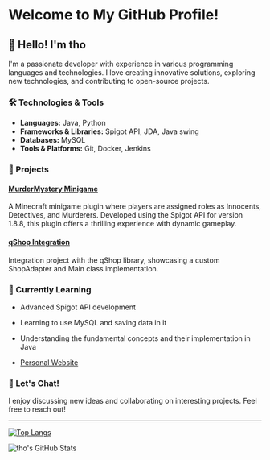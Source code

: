 # Welcome to My GitHub Profile!

## 👋 Hello! I'm tho

I'm a passionate developer with experience in various programming languages and technologies. I love creating innovative solutions, exploring new technologies, and contributing to open-source projects.

### 🛠️ Technologies & Tools

- **Languages:** Java, Python
- **Frameworks & Libraries:** Spigot API, JDA, Java swing
- **Databases:** MySQL
- **Tools & Platforms:** Git, Docker, Jenkins

### 🚀 Projects

#### [MurderMystery Minigame](https://github.com/m7wq/MurderMystery)
A Minecraft minigame plugin where players are assigned roles as Innocents, Detectives, and Murderers. Developed using the Spigot API for version 1.8.8, this plugin offers a thrilling experience with dynamic gameplay.

#### [qShop Integration](https://github.com/m7wq/qShop)
Integration project with the qShop library, showcasing a custom ShopAdapter and Main class implementation.

### 🌱 Currently Learning

- Advanced Spigot API development
- Learning to use MySQL and saving data in it
- Understanding the fundamental concepts and their implementation in Java

- [Personal Website](https://yourwebsite.com)

### 💬 Let's Chat!

I enjoy discussing new ideas and collaborating on interesting projects. Feel free to reach out!

---

[![Top Langs](https://github-readme-stats.vercel.app/api/top-langs/?username=m7wq&layout=compact)](https://github.com/m7wq)

![tho's GitHub Stats](https://github-readme-stats.vercel.app/api?username=m7wq&show_icons=true&theme=radical)

